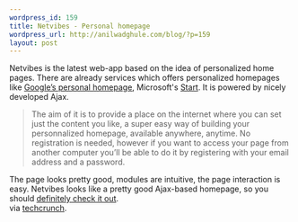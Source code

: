 ```yaml
--- 
wordpress_id: 159
title: Netvibes - Personal homepage
wordpress_url: http://anilwadghule.com/blog/?p=159
layout: post
---
```

<img alt="" src="http://img372.imageshack.us/img372/2594/netvibes0rr.jpg" align="left" border="0" />Netvibes is the latest web-app based on the idea of personalized home pages. There are already services which offers personalized homepages like <a href="http://google.com/ig">Google’s personal homepage</a>, Microsoft's <a href="http://start.com/">Start</a>. It is powered by nicely developed Ajax. <blockquote>The aim of it is to provide a place on the internet where you can set just the content you like, a super easy way of building your personnalized homepage, available anywhere, anytime. No registration is needed, however if you want to access your page from another computer you’ll be able to do it by registering with your email address and a password.</blockquote>The page looks pretty good, modules are intuitive, the page interaction is easy. Netvibes looks like a pretty good Ajax-based homepage, so you should <a href="http://www.netvibes.com/">definitely check it out</a>.<br />via <a href="http://www.techcrunch.com/">techcrunch</a>.
